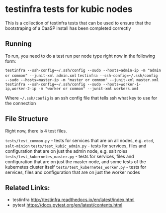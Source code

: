 # testinfra tests for kubic nodes

This is a collection of testinfra tests that can be used to ensure that the bootstraping 
of a CaaSP install has been completed correctly

## Running

To run, you need to do a test run per node type right now in the following form:

`testinfra --ssh-config=~/.ssh/config --sudo --hosts=admin-ip -m "admin or common" --junit-xml admin.xml`
`testinfra --ssh-config=~/.ssh/config --sudo --hosts=master-ip -m "master or common" --junit-xml master.xml`
`testinfra --ssh-config=~/.ssh/config --sudo --hosts=worker-1-ip,worker-2-ip -m "worker or common" --junit-xml workers.xml`

Where `~/.ssh/config` is an ssh config file that tells ssh what key to use for the connection

## File Structure

Right now, there is 4 test files.

`tests/test_common.py` - tests for services that are on all nodes, e.g. `etcd`, `salt-minion`
`tests/test_kubic_admin.py` - tests for services, files and configuration that are on just the admin node, e.g. salt roles
`tests/test_kubernetes_master.py` - tests for services, files and configuration that are on just the master node, and some tests of the kubernetes cluster itself
`tests/test_kubernetes_worker.py` - tests for services, files and configuration that are on just the worker nodes

## Related Links:

- testinfra http://testinfra.readthedocs.io/en/latest/index.html
- pytest https://docs.pytest.org/en/latest/contents.html
